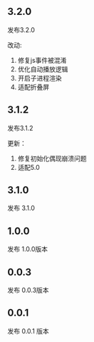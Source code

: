 ## 3.2.0

发布3.2.0

改动:

1. 修复js事件被混淆
2. 优化自动播放逻辑
3. 开启子进程渲染
4. 适配折叠屏

## 3.1.2

发布3.1.2

更新：
1. 修复初始化偶现崩溃问题
2. 适配5.0

## 3.1.0

发布 3.1.0

## 1.0.0

发布 1.0.0版本

## 0.0.3

发布 0.0.3版本

## 0.0.1

发布 0.0.1 版本